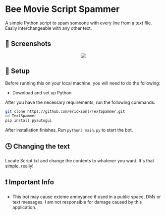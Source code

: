 # Bee Movie Script Spammer

A simple Python script to spam someone with every line from a text file. 
Easily interchangeable with any other text.

## 📸 Screenshots

<p align="center">
  <img src="https://github.com/ericksonl/TextSpammer/blob/main/assets/ReadMe.png">
</p>


## 🚀 Setup

Before running this on your local machine, you will need to do the following:

* Download and set up Python

After you have the necessary requirements, run the following commands:

```sh
git clone https://github.com/ericksonl/TextSpammer.git
cd TextSpammer
pip install pyautogui
```

After installation finishes, Run `python3 main.py` to start the bot.

## 🕒 Changing the text
Locate Script.txt and change the contents to whatever you want. It's that simple, really!

## ❗ Important Info

* This bot may cause exteme annoyance if used in a public space, DMs or text messages. I am not responsible for damage caused by this application.
